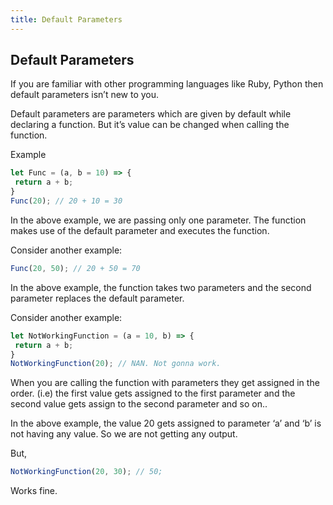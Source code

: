 ```yaml
---
title: Default Parameters
---
```


## Default Parameters

If you are familiar with other programming languages like Ruby, Python then default parameters isn’t new to you.

Default parameters are parameters which are given by default while declaring a function. But it’s value can be changed when calling the function.

Example

```js
let Func = (a, b = 10) => {
 return a + b;
}
Func(20); // 20 + 10 = 30
```

In the above example, we are passing only one parameter. The function makes use of the default parameter and executes the function.

Consider another example:

```js
Func(20, 50); // 20 + 50 = 70
```

In the above example, the function takes two parameters and the second parameter replaces the default parameter.

Consider another example:

```js
let NotWorkingFunction = (a = 10, b) => {
 return a + b;
}
NotWorkingFunction(20); // NAN. Not gonna work.
```

When you are calling the function with parameters they get assigned in the order. (i.e) the first value gets assigned to the first parameter and the second value gets assign to the second parameter and so on..

In the above example, the value 20 gets assigned to parameter ‘a’ and ‘b’ is not having any value. So we are not getting any output.

But,

```js
NotWorkingFunction(20, 30); // 50;
```

Works fine.
